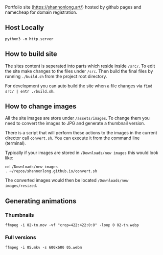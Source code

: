 Portfolio site (https://shannonlong.art/) hosted by github pages and namecheap for domain registration.

## Host Locally
`python3 -m http.server`

## How to build site
The sites content is seperated into parts which reside inside `/src/`. To edit the site make changes to the files under `/src`. Then build the final files by running `./build.sh` from the project root directory.

For development you can auto build the site when a file changes via `find src/ | entr ./build.sh`.

## How to change images
All the site images are store under `/assets/images`. To change them you need to convert the images to JPG and generate a thumbnail version.

There is a script that will perform these actions to the images in the current director call `convert.sh`. You can execute it from the command line (terminal).

Typically if your images are stored in `/Downloads/new images` this would look like:

```
cd /Downloads/new images
. ~/repos/shannonlong.github.io/convert.sh
```

The converted images would then be located `/Downloads/new images/resized`.

## Generating animations
### Thumbnails
```
ffmpeg -i 02-tn.mov -vf "crop=422:422:0:0" -loop 0 02-tn.webp
```

### Full versions
```
ffmpeg -i 05.mkv -s 600x600 05.webm
```
